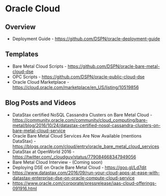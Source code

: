 # Oracle Cloud

## Overview
* Deployment Guide - https://github.com/DSPN/oracle-deployment-guide

## Templates
* Bare Metal Cloud Scripts - https://github.com/DSPN/oracle-bare-metal-cloud-dse
* OPC Scripts	- https://github.com/DSPN/oracle-public-cloud-dse
* Oracle Cloud Marketplace - https://cloud.oracle.com/marketplace/en_US/listing/10519856

## Blog Posts and Videos
* DataStax certified NoSQL Cassandra Clusters on Bare Metal Cloud - https://community.oracle.com/community/cloud_computing/bare-metal/blog/2016/10/24/datastax-certified-nosql-cassandra-clusters-on-bare-metal-cloud-service
* Oracle Bare Metal Cloud Services Are Now Available (mentions DataStax) - https://blogs.oracle.com/cloud/entry/oracle_bare_metal_cloud_services
* DataStax at OpenWorld 2016 - https://twitter.com/_cloudguy/status/779084668347949056
* Bare Metal Cloud Interview - (Coming soon)
* Deploying DSE on Oracle Bare Metal Cloud - https://goo.gl/Ld7djt
* https://www.datastax.com/2016/09/run-your-cloud-apps-at-ease-with-datastax-enterprise-dse-on-oracle-compute-cloud-service
* https://www.oracle.com/corporate/pressrelease/iaas-cloud-offerings-091916.html
